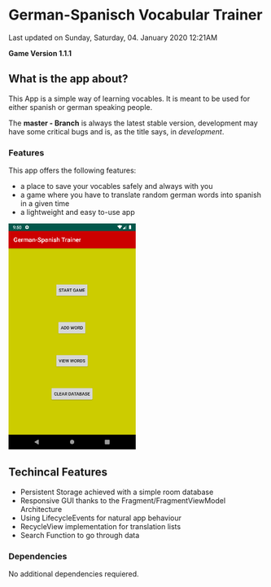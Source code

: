 # German-Spanisch Vocabular Trainer
Last updated on Sunday, Saturday, 04. January 2020 12:21AM 
  
**Game Version 1.1.1**


## What is the app about?
This App is a simple way of learning vocables. It is meant to be used for either spanish or german speaking people.  

The **master - Branch** is always the latest stable version, development may have some critical bugs and is, as the title says, in *development*.


### Features
This app offers the following features:
- a place to save your vocables safely and always with you
- a game where you have to translate random german words into spanish in a given time
- a lightweight and easy to-use app

![Main Menu](pictures/main_menu_resized.png)

## Techincal Features
- Persistent Storage achieved with a simple room database
- Responsive GUI thanks to the Fragment/FragmentViewModel Architecture
- Using LifecycleEvents for natural app behaviour
- RecycleView implementation for translation lists
- Search Function to go through data

### Dependencies
No additional dependencies requiered.
 



